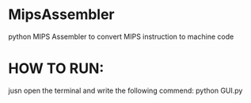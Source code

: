 # MipsAssembler
python MIPS Assembler to convert MIPS instruction to machine code
# HOW TO RUN:
jusn open the terminal and write the following commend:
python GUI.py

